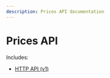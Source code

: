 ```yaml
---
description: Prices API documentation
---
```


# Prices API

Includes:
* [HTTP API (v1)](prices/v1.md)